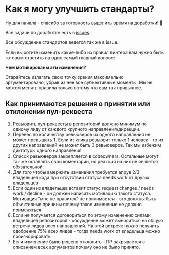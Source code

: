 # Как я могу улучшить стандарты?

Ну для начала - спасибо за готовность выделить время на доработки! 🥰

Все задачи по доработке есть в [issues](https://github.com/core-ds/arui-presets-lint/issues).

Все обсуждение стандартов ведется так же в issue.

Если вы хотите изменить какие-либо из правил линтера вам нужно быть готовым ответить на один
самый главный вопрос:

**Чем мотивированы эти изменения?**

Старайтесь излагать свою точку зрения максимально аргументировано, убрав из нее
все субъективные моменты. Мы не можем менять правила только потому что вам так привычнее.

## Как принимаются решения о принятии или отклонении пул-реквеста

1. Ревьювить пул-реквесты в репозиторий должно минимум по одному лиду от каждого крупного
   направления/дирекции.
2. Перевес по количеству ревьюверов из одного направления не может превышать 1.
   Если из клика ревьювит только 1 человек - то из других направлений не может быть 3 ревьюверов. Так мы избежим диктатуры одного направления
3. Список ревьюверов закрепляется в codeowners. Остальные могут так же оставлять свои коментарии,
   но реакция на них не является обязательной.
4. Для того чтобы вмержить изменения требуется апрув 2/3 владельцев кода при отсутствии статуса needs work от других владельцев
5. Если один из владельцев вставит статус request changes / needs work / decline - он должен написать мотивацию такого статуса.
   Мотивация "мне не нравится" не принимается - это должны быть объективные причины почему такое изменение не должно применяться
6. Если не получается договориться по этому изменению силами владельцев репозитория - обсуждение может выноситься на общую встречу лидов всех направлений.
   На этой встрече нужно получить одобрение 75% всех лидов - тогда needs work от владельца можно проигнорировать
7. Если изменение было решено отклонить - ПР закрывается с описанием всех аргументов почему оно не было принято.
